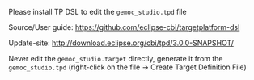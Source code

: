 Please install TP DSL to edit the `gemoc_studio.tpd` file

Source/User guide:
https://github.com/eclipse-cbi/targetplatform-dsl

Update-site:
http://download.eclipse.org/cbi/tpd/3.0.0-SNAPSHOT/

Never edit the `gemoc_studio.target` directly, generate it from the `gemoc_studio.tpd` (right-click on the file -> Create Target Definition File)
